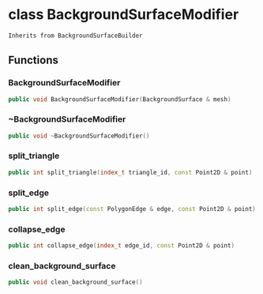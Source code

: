 # class BackgroundSurfaceModifier


```cpp
Inherits from BackgroundSurfaceBuilder
```



## Functions

### BackgroundSurfaceModifier

```cpp
public void BackgroundSurfaceModifier(BackgroundSurface & mesh)
```


### ~BackgroundSurfaceModifier

```cpp
public void ~BackgroundSurfaceModifier()
```


### split_triangle

```cpp
public int split_triangle(index_t triangle_id, const Point2D & point)
```


### split_edge

```cpp
public int split_edge(const PolygonEdge & edge, const Point2D & point)
```


### collapse_edge

```cpp
public int collapse_edge(index_t edge_id, const Point2D & point)
```


### clean_background_surface

```cpp
public void clean_background_surface()
```




